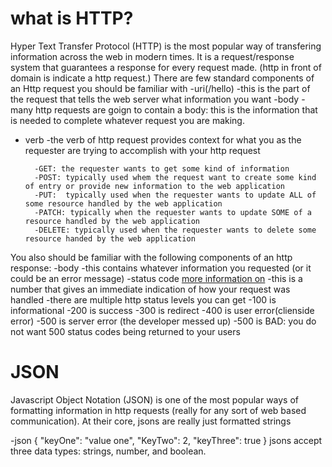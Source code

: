 # what is HTTP?
Hyper Text Transfer Protocol (HTTP) is the most popular way of transfering information across the web in modern times. It is a request/response system that guarantees a response for every request made.
(http in front of domain is indicate a http request.)
There are few standard components of an Http request you should be familiar with
-uri(/hello)
    -this is the part of the request that tells the web server what information you want
-body
    - many http requests are goign to contain a body: this is the information that is needed to complete whatever request you are making.

- verb
    -the verb of http request provides context for what you as the requester are trying to accomplish with your http request

        -GET: the requester wants to get some kind of information
        -POST: typically used whem the request want to create some kind of entry or provide new information to the web application
        -PUT:  typically used when the requester wants to update ALL of some resource handled by the web application
        -PATCH: typically when the requester wants to update SOME of a resource handled by the web application
        -DELETE: typically used when the requester wants to delete some resource handed by the web application


You also should be familiar with the following components of an http response:
-body
    -this contains whatever information you requested (or it could be an error message)
 -status code [more information on](https://developer.mozilla.org/en-US/docs/Web/HTTP/Status)
    -this is a number that gives an immediate indication of how your request was handled
    -there are multiple http status levels you can get
        -100 is informational
        -200 is success
        -300 is redirect
        -400 is user error(clienside error)
        -500 is server error (the developer messed up)
            -500 is BAD: you do not want 500 status codes being returned to your users
# JSON
Javascript Object Notation (JSON) is one of the most popular ways of formatting information in http requests (really for any sort of web based communication). At their core, jsons are really just formatted strings

-json
{
    "keyOne": "value one",
    "KeyTwo": 2,
    "keyThree": true
}
jsons accept three data types: strings, number, and boolean.